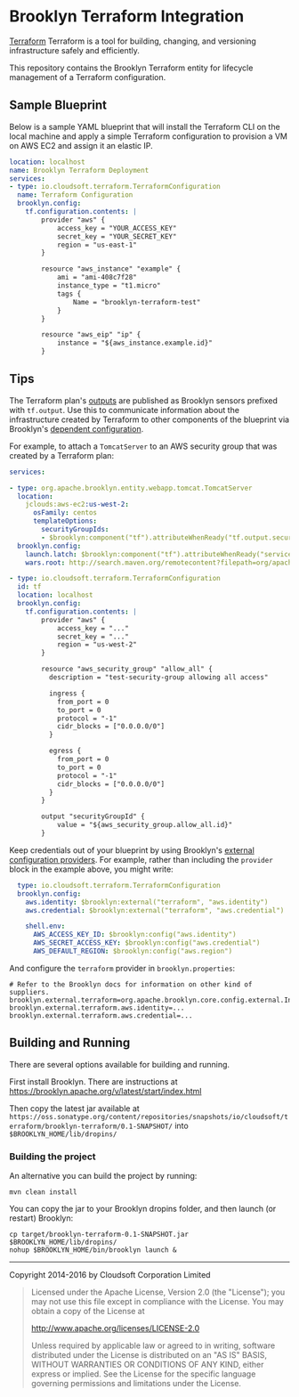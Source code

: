 Brooklyn Terraform Integration
=======

[Terraform](https://terraform.io/) Terraform is a tool for building, changing, and versioning infrastructure safely and efficiently.

This repository contains the Brooklyn Terraform entity for lifecycle management of a Terraform configuration.

## Sample Blueprint

Below is a sample YAML blueprint that will install the Terraform CLI on the local machine and apply a simple Terraform configuration
to provision a VM on AWS EC2 and assign it an elastic IP.

```yaml
location: localhost
name: Brooklyn Terraform Deployment
services:
- type: io.cloudsoft.terraform.TerraformConfiguration
  name: Terraform Configuration
  brooklyn.config:
    tf.configuration.contents: |
        provider "aws" {
            access_key = "YOUR_ACCESS_KEY"
            secret_key = "YOUR_SECRET_KEY"
            region = "us-east-1"
        }

        resource "aws_instance" "example" {
            ami = "ami-408c7f28"
            instance_type = "t1.micro"
            tags {
                Name = "brooklyn-terraform-test"
            }
        }

        resource "aws_eip" "ip" {
            instance = "${aws_instance.example.id}"
        }
```

## Tips

The Terraform plan's [outputs](https://www.terraform.io/intro/getting-started/outputs.html)
are published as Brooklyn sensors prefixed with `tf.output`. Use this to communicate
information about the infrastructure created by Terraform to other components of the
blueprint via Brooklyn's [dependent configuration](https://brooklyn.apache.org/v/0.9.0/yaml/yaml-reference.html#dsl-commands).

For example, to attach a `TomcatServer` to an AWS security group that was created by
a Terraform plan:

```yaml
services:

- type: org.apache.brooklyn.entity.webapp.tomcat.TomcatServer
  location:
    jclouds:aws-ec2:us-west-2:
      osFamily: centos
      templateOptions:
        securityGroupIds:
        - $brooklyn:component("tf").attributeWhenReady("tf.output.securityGroupId")
  brooklyn.config:
    launch.latch: $brooklyn:component("tf").attributeWhenReady("service.isUp")
    wars.root: http://search.maven.org/remotecontent?filepath=org/apache/brooklyn/example/brooklyn-example-hello-world-webapp/0.9.0/brooklyn-example-hello-world-webapp-0.9.0.war

- type: io.cloudsoft.terraform.TerraformConfiguration
  id: tf
  location: localhost
  brooklyn.config:
    tf.configuration.contents: |
        provider "aws" {
            access_key = "..."
            secret_key = "..."
            region = "us-west-2"
        }

        resource "aws_security_group" "allow_all" {
          description = "test-security-group allowing all access"

          ingress {
            from_port = 0
            to_port = 0
            protocol = "-1"
            cidr_blocks = ["0.0.0.0/0"]
          }

          egress {
            from_port = 0
            to_port = 0
            protocol = "-1"
            cidr_blocks = ["0.0.0.0/0"]
          }
        }

        output "securityGroupId" {
            value = "${aws_security_group.allow_all.id}"
        }
```

Keep credentials out of your blueprint by using Brooklyn's
[external configuration providers](https://brooklyn.apache.org/v/latest/ops/externalized-configuration.html).
For example, rather than including the `provider` block in the example above,
you might write:

```yaml
  type: io.cloudsoft.terraform.TerraformConfiguration
  brooklyn.config:
    aws.identity: $brooklyn:external("terraform", "aws.identity")
    aws.credential: $brooklyn:external("terraform", "aws.credential")

    shell.env:
      AWS_ACCESS_KEY_ID: $brooklyn:config("aws.identity")
      AWS_SECRET_ACCESS_KEY: $brooklyn:config("aws.credential")
      AWS_DEFAULT_REGION: $brooklyn:config("aws.region")
```

And configure the `terraform` provider in `brooklyn.properties`:
```
# Refer to the Brooklyn docs for information on other kind of suppliers.
brooklyn.external.terraform=org.apache.brooklyn.core.config.external.InPlaceExternalConfigSupplier
brooklyn.external.terraform.aws.identity=...
brooklyn.external.terraform.aws.credential=...
```


## Building and Running

There are several options available for building and running.

First install Brooklyn. There are instructions at https://brooklyn.apache.org/v/latest/start/index.html

Then copy the latest jar available at `https://oss.sonatype.org/content/repositories/snapshots/io/cloudsoft/terraform/brooklyn-terraform/0.1-SNAPSHOT/` into `$BROOKLYN_HOME/lib/dropins/`

### Building the project

An alternative you can build the project by running:

    mvn clean install

You can copy the jar to your Brooklyn dropins folder, and then launch (or restart) Brooklyn:

    cp target/brooklyn-terraform-0.1-SNAPSHOT.jar $BROOKLYN_HOME/lib/dropins/
    nohup $BROOKLYN_HOME/bin/brooklyn launch &

----

Copyright 2014-2016 by Cloudsoft Corporation Limited

> Licensed under the Apache License, Version 2.0 (the "License");
> you may not use this file except in compliance with the License.
> You may obtain a copy of the License at
>
> http://www.apache.org/licenses/LICENSE-2.0
>
> Unless required by applicable law or agreed to in writing, software
> distributed under the License is distributed on an "AS IS" BASIS,
> WITHOUT WARRANTIES OR CONDITIONS OF ANY KIND, either express or implied.
> See the License for the specific language governing permissions and
> limitations under the License.

